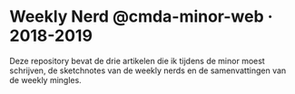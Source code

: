 # Weekly Nerd @cmda-minor-web · 2018-2019

Deze repository bevat de drie artikelen die ik tijdens de minor moest schrijven, de sketchnotes van de weekly nerds en de samenvattingen van de weekly mingles.
